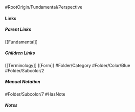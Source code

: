 #RootOrigin/Fundamental/Perspective
#### Links
##### Parent Links
[[Fundamental]]
##### Children Links
[[Terminology]]
[[Form]]
#Folder/Category
#Folder/Color/Blue
#Folder/Subcolor/2
##### Manual Notation
#Folder/Subcolor/7
#HasNote
##### Notes
